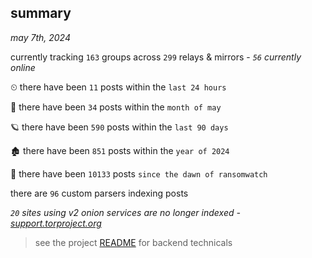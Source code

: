 
## summary
_may 7th, 2024_

currently tracking `163` groups across `299` relays & mirrors - _`56` currently online_

⏲ there have been `11` posts within the `last 24 hours`

🦈 there have been `34` posts within the `month of may`

🪐 there have been `590` posts within the `last 90 days`

🏚 there have been `851` posts within the `year of 2024`

🦕 there have been `10133` posts `since the dawn of ransomwatch`

there are `96` custom parsers indexing posts

_`20` sites using v2 onion services are no longer indexed - [support.torproject.org](https://support.torproject.org/onionservices/v2-deprecation/)_

> see the project [README](https://github.com/joshhighet/ransomwatch#ransomwatch--) for backend technicals
